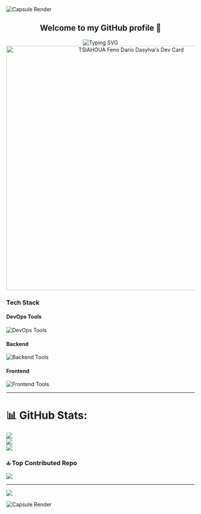 
  <!-- Capsule Render -->
![Capsule Render](https://capsule-render.vercel.app/api?type=waving&color=gradient&height=100&section=header)
  

<div align="center">
  
  <h2> Welcome to my GitHub profile 👋 </h2>
        
  <!-- Typing SVG -->
  <img src="https://readme-typing-svg.herokuapp.com?font=Fira+Code&size=25&pause=1000&color=007BFF&center=true&vCenter=true&width=435&lines=Hello%2C+I'm+dario208!+;DevOps+Apprentice+;And+Web+Developer" alt="Typing SVG" />
  <a href="https://app.daily.dev/dario208"><img src="https://api.daily.dev/devcards/v2/xBOZK2SCP2LpV2hvmMvwy.png?type=wide&r=tyq" width="652" alt="TSIAHOUA Feno Dario Dasylva's Dev Card"/></a>
  
  
  
</div>





### Tech Stack

#### DevOps Tools
<p>
  <img src="https://skillicons.dev/icons?i=jenkins,githubactions,docker,rabbitmq,grafana" alt="DevOps Tools" />
</p>

#### Backend
<p>
  <img src="https://skillicons.dev/icons?i=fastapi,django,nestjs,postgresql,mongodb" alt="Backend Tools" />
</p>

#### Frontend
<p>
  <img src="https://skillicons.dev/icons?i=nextjs,reactjs,tailwindcss" alt="Frontend Tools" />
</p>

---

# 📊 GitHub Stats:
![](https://github-readme-stats.vercel.app/api?username=dario208&theme=nightowl&hide_border=false&include_all_commits=true&count_private=true)<br/>
![](https://github-readme-streak-stats.herokuapp.com/?user=dario208&theme=nightowl&hide_border=false)<br/>
![](https://github-readme-stats.vercel.app/api/top-langs/?username=dario208&theme=nightowl&hide_border=false&include_all_commits=true&count_private=true&layout=compact)

### 🔝 Top Contributed Repo
![](https://github-contributor-stats.vercel.app/api?username=dario208&limit=5&theme=dark&combine_all_yearly_contributions=true)

---
[![](https://visitcount.itsvg.in/api?id=dario208&label=Profile%20Views&color=9&icon=2&pretty=true)](https://visitcount.itsvg.in)


<!-- Proudly created with GPRM ( https://gprm.itsvg.in ) -->

<!-- Footer -->
![Capsule Render](https://capsule-render.vercel.app/api?type=waving&color=gradient&height=100&section=footer)
